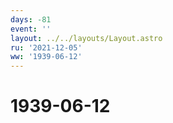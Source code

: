 ```yaml
---
days: -81
event: ''
layout: ../../layouts/Layout.astro
ru: '2021-12-05'
ww: '1939-06-12'
---
```


# 1939-06-12
